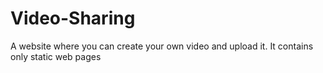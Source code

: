 # Video-Sharing
A website where you can create your own video and upload it.
It contains only static web pages
